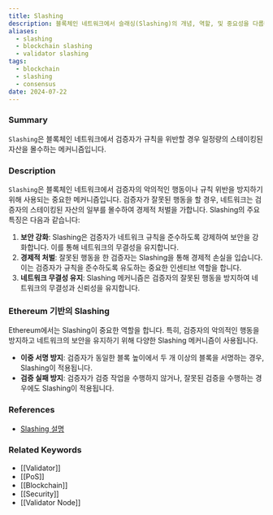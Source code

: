```yaml
---
title: Slashing
description: 블록체인 네트워크에서 슬래싱(Slashing)의 개념, 역할, 및 중요성을 다룹니다.
aliases:
  - slashing
  - blockchain slashing
  - validator slashing
tags:
  - blockchain
  - slashing
  - consensus
date: 2024-07-22
---
```


### Summary

`Slashing`은 블록체인 네트워크에서 검증자가 규칙을 위반할 경우 일정량의 스테이킹된 자산을 몰수하는 메커니즘입니다.

### Description

`Slashing`은 블록체인 네트워크에서 검증자의 악의적인 행동이나 규칙 위반을 방지하기 위해 사용되는 중요한 메커니즘입니다. 검증자가 잘못된 행동을 할 경우, 네트워크는 검증자의 스테이킹된 자산의 일부를 몰수하여 경제적 처벌을 가합니다. Slashing의 주요 특징은 다음과 같습니다:

1. **보안 강화**: Slashing은 검증자가 네트워크 규칙을 준수하도록 강제하여 보안을 강화합니다. 이를 통해 네트워크의 무결성을 유지합니다.
2. **경제적 처벌**: 잘못된 행동을 한 검증자는 Slashing을 통해 경제적 손실을 입습니다. 이는 검증자가 규칙을 준수하도록 유도하는 중요한 인센티브 역할을 합니다.
3. **네트워크 무결성 유지**: Slashing 메커니즘은 검증자의 잘못된 행동을 방지하여 네트워크의 무결성과 신뢰성을 유지합니다.

### Ethereum 기반의 Slashing

Ethereum에서는 Slashing이 중요한 역할을 합니다. 특히, 검증자의 악의적인 행동을 방지하고 네트워크의 보안을 유지하기 위해 다양한 Slashing 메커니즘이 사용됩니다.

- **이중 서명 방지**: 검증자가 동일한 블록 높이에서 두 개 이상의 블록을 서명하는 경우, Slashing이 적용됩니다.
- **검증 실패 방지**: 검증자가 검증 작업을 수행하지 않거나, 잘못된 검증을 수행하는 경우에도 Slashing이 적용됩니다.

### References

- [Slashing 설명](https://ethereum.org/en/glossary/#validator-lifecycle)

### Related Keywords

- [[Validator]]
- [[PoS]]
- [[Blockchain]]
- [[Security]]
- [[Validator Node]]
